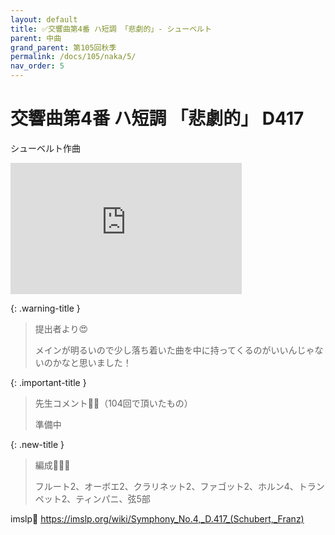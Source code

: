 ```yaml
---
layout: default
title: ✅交響曲第4番 ハ短調 「悲劇的」- シューベルト
parent: 中曲
grand_parent: 第105回秋季
permalink: /docs/105/naka/5/
nav_order: 5
---
```


# 交響曲第4番 ハ短調 「悲劇的」 D417

シューベルト作曲

<iframe width="370" height="210" src="https://www.youtube.com/embed/duf_3WM2neU?si=bj67t7wS5VCu9zxN" title="YouTube video player" frameborder="0" allow="accelerometer; autoplay; clipboard-write; encrypted-media; gyroscope; picture-in-picture; web-share" referrerpolicy="strict-origin-when-cross-origin" allowfullscreen></iframe>

{: .warning-title }
> 提出者より😍
>
> メインが明るいので少し落ち着いた曲を中に持ってくるのがいいんじゃないのかなと思いました！

{: .important-title }
> 先生コメント🤵‍♂️（104回で頂いたもの）
>
> 準備中

{: .new-title }
> 編成🎻🎺🥁
>
> フルート2、オーボエ2、クラリネット2、ファゴット2、ホルン4、トランペット2、ティンパニ、弦5部

imslp🎼
<a href="https://imslp.org/wiki/Symphony_No.4,_D.417_(Schubert,_Franz)">https://imslp.org/wiki/Symphony_No.4,_D.417_(Schubert,_Franz)</a>